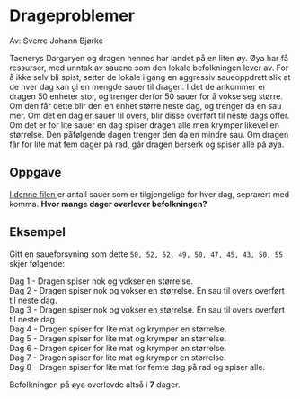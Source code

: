 ﻿# Drageproblemer

Av: Sverre Johann Bjørke

Taenerys Dargaryen og dragen hennes har landet på en liten øy. Øya har få ressurser, med unntak av sauene som den lokale befolkningen lever av. For å ikke selv bli spist, setter de lokale i gang en aggressiv saueoppdrett slik at de hver dag kan gi en mengde sauer til dragen. I det de ankommer er dragen 50 enheter stor, og trenger derfor 50 sauer for å vokse seg større. Om den får dette blir den en enhet større neste dag, og trenger da en sau mer. Om det en dag er sauer til overs, blir disse overført til neste dags offer. Om det er for lite sauer en dag spiser dragen alle men krymper likevel en størrelse. Den påfølgende dagen trenger den da en mindre sau. Om dragen får for lite mat fem dager på rad, går dragen berserk og spiser alle på øya.

## Oppgave 
[I denne filen ](https://gist.github.com/knowitkodekalender/77bf7dcec241844784beb797d356a23d)er antall sauer som er tilgjengelige for hver dag, seprarert med komma.  **Hvor mange dager overlever befolkningen?**

## Eksempel

Gitt en saueforsyning som dette `50, 52, 52, 49, 50, 47, 45, 43, 50, 55` skjer følgende:

Dag 1 - Dragen spiser nok og vokser en størrelse.  
Dag 2 - Dragen spiser nok og vokser en størrelse. En sau til overs overført til neste dag.  
Dag 3 - Dragen spiser nok og vokser en størrelse. En sau til overs overført til neste dag.  
Dag 4 - Dragen spiser for lite mat og krymper en størrelse.  
Dag 5 - Dragen spiser for lite mat og krymper en størrelse.  
Dag 6 - Dragen spiser for lite mat og krymper en størrelse.  
Dag 7 - Dragen spiser for lite mat og krymper en størrelse.  
Dag 8 - Dragen spiser for lite mat for femte dag på rad og spiser alle.  

Befolkningen på øya overlevde altså i **7** dager.